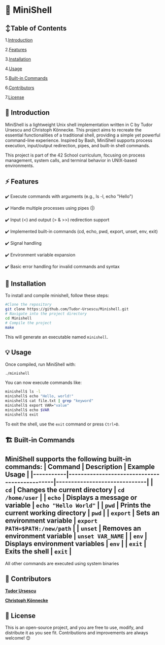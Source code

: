 # 🦪 MiniShell

## ↕️Table of Contents
1.[Introduction](#-introduction)

2.[Features](#-features)

3.[Installation](#-installation)

4.[Usage](#-usage)

5.[Built-in Commands](#-built-in-commands)

6.[Contributors](#-contributors)

7.[License](#-license)

## 🏁 Introduction
MiniShell is a lightweight Unix shell implementation written in C by Tudor Ursescu and Christoph Könnecke. This project aims to recreate the essential functionalities of a traditional shell, providing a simple yet powerful command-line experience. Inspired by Bash, MiniShell supports process execution, input/output redirection, pipes, and built-in shell commands.

This project is part of the 42 School curriculum, focusing on process management, system calls, and terminal behavior in UNIX-based environments.
## ⚡ Features
✔️ Execute commands with arguments (e.g., ls -l, echo "Hello")

✔️ Handle multiple processes using pipes (|)

✔️ Input (<) and output (> & >>) redirection support

✔️ Implemented built-in commands (cd, echo, pwd, export, unset, env, exit)

✔️ Signal handling

✔️ Environment variable expansion

✔️ Basic error handling for invalid commands and syntax

## 🔧 Installation
To install and compile minishell, follow these steps:
```sh
#Clone the repository
git clone https://github.com/Tudor-Ursescu/Minishell.git
# Navigate into the project directory
cd Minishell
# Compile the project
make
```
This will generate an executable named `minishell`.
## 💡 Usage
Once compiled, run MiniShell with:
```sh
./minishell
```
You can now execute commands like:
```sh
minishell$ ls -l
minishell$ echo "Hello, world!"
minishell$ cat file.txt | grep "keyword"
minishell$ export VAR="value"
minishell$ echo $VAR
minishell$ exit
```
To exit the shell, use the `exit` command or press `Ctrl+D`.
## 🏗 Built-in Commands
MiniShell supports the following built-in commands:
| Command   | Description                                  | Example Usage                |
|-----------|----------------------------------------------|------------------------------|
| `cd`      | Changes the current directory               | `cd /home/user`               |
| `echo`    | Displays a message or variable              | `echo "Hello World"`          |
| `pwd`     | Prints the current working directory        | `pwd`                         |
| `export`  | Sets an environment variable                | `export PATH=$PATH:/new/path` |
| `unset`   | Removes an environment variable             | `unset VAR_NAME`              |
| `env`     | Displays environment variables              | `env`                         |
| `exit`    | Exits the shell                             | `exit`                        |
------------------------------------------------------------------------------------------
All other commands are executed using system binaries 
## 👥 Contributors
[**Tudor Ursescu**](https://github.com/Tudor-Ursescu)

[**Christoph Könnecke**](https://github.com/ckonneck-42)
## 📜 License
This is an open-source project, and you are free to use, modify, and distribute it as you see fit. Contributions and improvements are always welcome! 😊